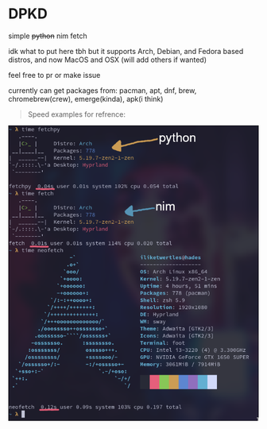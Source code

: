# DPKD
simple ~~python~~ nim fetch

idk what to put here tbh but it supports Arch, Debian, and Fedora based distros, and now MacOS and OSX (will add others if wanted)

feel free to pr or make issue 

currently can get packages from: pacman, apt, dnf, brew, chromebrew(crew), emerge(kinda), apk(i think)

> Speed examples for refrence:

![alt text](https://github.com/iliketwertles/DPKD/blob/main/example.png?raw=true)

